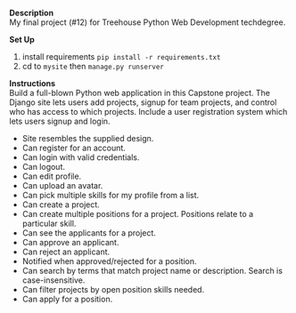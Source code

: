 **Description**<br />
My final project (#12) for Treehouse Python Web Development techdegree.

**Set Up** <br/>
1. install requirements ```pip install -r requirements.txt```
2. cd to ```mysite``` then ```manage.py runserver```

**Instructions**<br />
Build a full-blown Python web application in this Capstone project. The Django site lets users add projects, signup for team projects, and control who has access to which projects. Include a user registration system which lets users signup and login.


- Site resembles the supplied design.
- Can register for an account.
- Can login with valid credentials.
- Can logout.
- Can edit profile.
- Can upload an avatar.
- Can pick multiple skills for my profile from a list.
- Can create a project.
- Can create multiple positions for a project. Positions relate to a particular skill.
- Can see the applicants for a project.
- Can approve an applicant.
- Can reject an applicant.
- Notified when approved/rejected for a position.
- Can search by terms that match project name or description. Search is case-insensitive.
- Can filter projects by open position skills needed.
- Can apply for a position.


